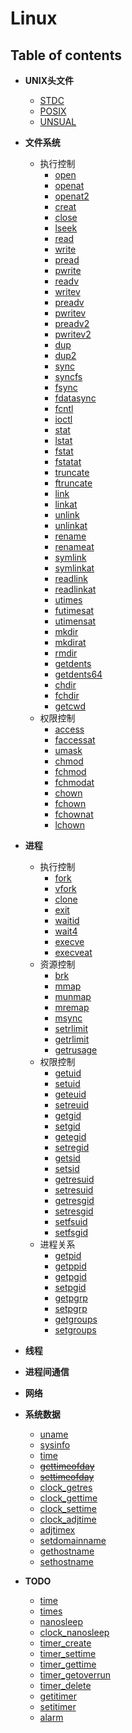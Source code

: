 # Linux

## Table of contents
+ **UNIX头文件**
    + [STDC](README_HEADER.md#STDC)
    + [POSIX](README_HEADER.md#POSIX)
    + [UNSUAL](README_HEADER.md#UNSUAL)

+ **文件系统**
    + 执行控制
        + [open](README_FS.md#open)
        + [openat](README_FS.md#openat)
        + [openat2](README_FS.md#openat2)
        + [creat](README_FS.md#creat)
        + [close](README_FS.md#close)
        + [lseek](README_FS.md#lseek)
        + [read](README_FS.md#read)
        + [write](README_FS.md#write)
        + [pread](README_FS.md#pread)
        + [pwrite](README_FS.md#pwrite)
        + [readv](README_FS.md#readv)
        + [writev](README_FS.md#writev)
        + [preadv](README_FS.md#preadv)
        + [pwritev](README_FS.md#pwritev)
        + [preadv2](README_FS.md#preadv2)
        + [pwritev2](README_FS.md#pwritev2)
        + [dup](README_FS.md#dup)
        + [dup2](README_FS.md#dup2)
        + [sync](README_FS.md#sync)
        + [syncfs](README_FS.md#syncfs)
        + [fsync](README_FS.md#fsync)
        + [fdatasync](README_FS.md#fdatasync)
        + [fcntl](README_FS.md#fcntl)
        + [ioctl](README_FS.md#ioctl)
        + [stat](README_FS.md#stat)
        + [lstat](README_FS.md#lstat)
        + [fstat](README_FS.md#fstat)
        + [fstatat](README_FS.md#fstatat)
        + [truncate](README_FS.md#truncate)
        + [ftruncate](README_FS.md#ftruncate)
        + [link](README_FS.md#link)
        + [linkat](README_FS.md#linkat)
        + [unlink](README_FS.md#unlink)
        + [unlinkat](README_FS.md#unlinkat)
        + [rename](README_FS.md#rename)
        + [renameat](README_FS.md#renameat)
        + [symlink](README_FS.md#symlink)
        + [symlinkat](README_FS.md#symlinkat)
        + [readlink](README_FS.md#readlink)
        + [readlinkat](README_FS.md#readlinkat)
        + [utimes](README_FS.md#utimes)
        + [futimesat](README_FS.md#futimesat)
        + [utimensat](README_FS.md#utimensat)
        + [mkdir](README_FS.md#mkdir)
        + [mkdirat](README_FS.md#mkdirat)
        + [rmdir](README_FS.md#rmdir)
        + [getdents](README_FS.md#getdents)
        + [getdents64](README_FS.md#getdents64)
        + [chdir](README_FS.md#chdir)
        + [fchdir](README_FS.md#fchdir)
        + [getcwd](README_FS.md#getcwd)
    + 权限控制
        + [access](README_FS.md#access)
        + [faccessat](README_FS.md#faccessat)
        + [umask](README_FS.md#umask)
        + [chmod](README_FS.md#chmod)
        + [fchmod](README_FS.md#fchmod)
        + [fchmodat](README_FS.md#fchmodat)
        + [chown](README_FS.md#chown)
        + [fchown](README_FS.md#fchown)
        + [fchownat](README_FS.md#fchownat)
        + [lchown](README_FS.md#lchown)

+ **进程**
    + 执行控制
        + [fork](README_PROCESS.md#fork)
        + [vfork](README_PROCESS.md#vfork)
        + [clone](README_PROCESS.md#clone)
        + [exit](README_PROCESS.md#exit)
        + [waitid](README_PROCESS.md#waitid)
        + [wait4](README_PROCESS.md#wait4)
        + [execve](README_PROCESS.md#execve)
        + [execveat](README_PROCESS.md#execveat)
    + 资源控制
        + [brk](README_PROCESS.md#brk)
        + [mmap](README_PROCESS.md#mmap)
        + [munmap](README_PROCESS.md#munmap)
        + [mremap](README_PROCESS.md#mremap)
        + [msync](README_PROCESS.md#msync)
        + [setrlimit](README_PROCESS.md#setrlimit)
        + [getrlimit](README_PROCESS.md#getrlimit)
        + [getrusage](README_PROCESS.md#getrusage)
    + 权限控制
        + [getuid](README_PROCESS.md#getuid)
        + [setuid](README_PROCESS.md#setuid)
        + [geteuid](README_PROCESS.md#geteuid)
        + [setreuid](README_PROCESS.md#setreuid)
        + [getgid](README_PROCESS.md#getgid)
        + [setgid](README_PROCESS.md#setgid)
        + [getegid](README_PROCESS.md#getegid)
        + [setregid](README_PROCESS.md#setregid)
        + [getsid](README_PROCESS.md#getsid)
        + [setsid](README_PROCESS.md#setsid)
        + [getresuid](README_PROCESS.md#getresuid)
        + [setresuid](README_PROCESS.md#setresuid)
        + [getresgid](README_PROCESS.md#getresgid)
        + [setresgid](README_PROCESS.md#setresgid)
        + [setfsuid](README_PROCESS.md#setfsuid)
        + [setfsgid](README_PROCESS.md#setfsgid)
    + 进程关系
        + [getpid](README_PROCESS.md#getpid)
        + [getppid](README_PROCESS.md#getppid)
        + [getpgid](README_PROCESS.md#getpgid)
        + [setpgid](README_PROCESS.md#getpgid)
        + [getpgrp](README_PROCESS.md#getpgrp)
        + [setpgrp](README_PROCESS.md#setpgrp)
        + [getgroups](README_PROCESS.md#getgroups)
        + [setgroups](README_PROCESS.md#setgroups)

+ **线程**
+ **进程间通信**
+ **网络**

+ **系统数据**
    + [uname](README_SYSDATA.md#uname)
    + [sysinfo](README_SYSDATA.md#sysinfo)
    + [time](README_SYSDATA.md#time)
    + [~~gettimeofday~~](README_SYSDATA.md#gettimeofday)
    + [~~settimeofday~~](README_SYSDATA.md#settimeofday)
    + [clock_getres](README_SYSDATA.md#clock_getres)
    + [clock_gettime](README_SYSDATA.md#clock_gettime)
    + [clock_settime](README_SYSDATA.md#clock_settime)
    + [clock_adjtime](README_SYSDATA.md#clock_adjtime)
    + [adjtimex](README_SYSDATA.md#adjtimex)
    + [setdomainname](README_SYSDATA.md#setdomainname)
    + [gethostname](README_SYSDATA.md#gethostname)
    + [sethostname](README_SYSDATA.md#sethostname)

+ **TODO**
    + [time](#time)
    + [times](#times)
    + [nanosleep](#nanosleep)
    + [clock_nanosleep](#clock_nanosleep)
    + [timer_create](#timer_create)
    + [timer_settime](#timer_settime)
    + [timer_gettime](#timer_gettime)
    + [timer_getoverrun](#timer_getoverrun)
    + [timer_delete](#timer_delete)
    + [getitimer](#getitimer)
    + [setitimer](#setitimer)
    + [alarm](#alarm)